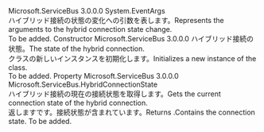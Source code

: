 <Type Name="HybridConnectionStateChangedArgs" FullName="Microsoft.ServiceBus.HybridConnectionStateChangedArgs">
  <TypeSignature Language="C#" Value="public class HybridConnectionStateChangedArgs : EventArgs" />
  <TypeSignature Language="ILAsm" Value=".class public auto ansi beforefieldinit HybridConnectionStateChangedArgs extends System.EventArgs" />
  <TypeSignature Language="DocId" Value="T:Microsoft.ServiceBus.HybridConnectionStateChangedArgs" />
  <TypeSignature Language="VB.NET" Value="Public Class HybridConnectionStateChangedArgs&#xA;Inherits EventArgs" />
  <TypeSignature Language="F#" Value="type HybridConnectionStateChangedArgs = class&#xA;    inherit EventArgs" />
  <AssemblyInfo>
    <AssemblyName>Microsoft.ServiceBus</AssemblyName>
    <AssemblyVersion>3.0.0.0</AssemblyVersion>
  </AssemblyInfo>
  <Base>
    <BaseTypeName>System.EventArgs</BaseTypeName>
  </Base>
  <Interfaces />
  <Docs>
    <summary><span data-ttu-id="ae6b5-101">ハイブリッド接続の状態の変化への引数を表します。</span><span class="sxs-lookup"><span data-stu-id="ae6b5-101">Represents the arguments to the hybrid connection state change.</span></span></summary>
    <remarks>To be added.</remarks>
  </Docs>
  <Members>
    <Member MemberName=".ctor">
      <MemberSignature Language="C#" Value="public HybridConnectionStateChangedArgs (Microsoft.ServiceBus.HybridConnectionState state);" />
      <MemberSignature Language="ILAsm" Value=".method public hidebysig specialname rtspecialname instance void .ctor(valuetype Microsoft.ServiceBus.HybridConnectionState state) cil managed" />
      <MemberSignature Language="DocId" Value="M:Microsoft.ServiceBus.HybridConnectionStateChangedArgs.#ctor(Microsoft.ServiceBus.HybridConnectionState)" />
      <MemberSignature Language="VB.NET" Value="Public Sub New (state As HybridConnectionState)" />
      <MemberSignature Language="F#" Value="new Microsoft.ServiceBus.HybridConnectionStateChangedArgs : Microsoft.ServiceBus.HybridConnectionState -&gt; Microsoft.ServiceBus.HybridConnectionStateChangedArgs" Usage="new Microsoft.ServiceBus.HybridConnectionStateChangedArgs state" />
      <MemberType>Constructor</MemberType>
      <AssemblyInfo>
        <AssemblyName>Microsoft.ServiceBus</AssemblyName>
        <AssemblyVersion>3.0.0.0</AssemblyVersion>
      </AssemblyInfo>
      <Parameters>
        <Parameter Name="state" Type="Microsoft.ServiceBus.HybridConnectionState" />
      </Parameters>
      <Docs>
        <param name="state"><span data-ttu-id="ae6b5-102">ハイブリッド接続の状態。</span><span class="sxs-lookup"><span data-stu-id="ae6b5-102">The state of the hybrid connection.</span></span></param>
        <summary><span data-ttu-id="ae6b5-103"><see cref="T:Microsoft.ServiceBus.HybridConnectionStateChangedArgs" /> クラスの新しいインスタンスを初期化します。</span><span class="sxs-lookup"><span data-stu-id="ae6b5-103">Initializes a new instance of the <see cref="T:Microsoft.ServiceBus.HybridConnectionStateChangedArgs" /> class.</span></span></summary>
        <remarks>To be added.</remarks>
      </Docs>
    </Member>
    <Member MemberName="ConnectionState">
      <MemberSignature Language="C#" Value="public Microsoft.ServiceBus.HybridConnectionState ConnectionState { get; }" />
      <MemberSignature Language="ILAsm" Value=".property instance valuetype Microsoft.ServiceBus.HybridConnectionState ConnectionState" />
      <MemberSignature Language="DocId" Value="P:Microsoft.ServiceBus.HybridConnectionStateChangedArgs.ConnectionState" />
      <MemberSignature Language="VB.NET" Value="Public ReadOnly Property ConnectionState As HybridConnectionState" />
      <MemberSignature Language="F#" Value="member this.ConnectionState : Microsoft.ServiceBus.HybridConnectionState" Usage="Microsoft.ServiceBus.HybridConnectionStateChangedArgs.ConnectionState" />
      <MemberType>Property</MemberType>
      <AssemblyInfo>
        <AssemblyName>Microsoft.ServiceBus</AssemblyName>
        <AssemblyVersion>3.0.0.0</AssemblyVersion>
      </AssemblyInfo>
      <ReturnValue>
        <ReturnType>Microsoft.ServiceBus.HybridConnectionState</ReturnType>
      </ReturnValue>
      <Docs>
        <summary><span data-ttu-id="ae6b5-104">ハイブリッド接続の現在の接続状態を取得します。</span><span class="sxs-lookup"><span data-stu-id="ae6b5-104">Gets the current connection state of the hybrid connection.</span></span></summary>
        <value><span data-ttu-id="ae6b5-105">返します<see cref="T:Microsoft.ServiceBus.HybridConnectionState" />です。接続状態が含まれています。</span><span class="sxs-lookup"><span data-stu-id="ae6b5-105">Returns <see cref="T:Microsoft.ServiceBus.HybridConnectionState" />.Contains the connection state.</span></span> </value>
        <remarks>To be added.</remarks>
      </Docs>
    </Member>
  </Members>
</Type>